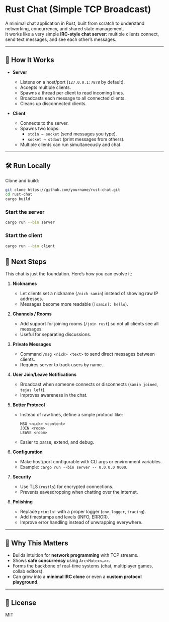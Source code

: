 # Rust Chat (Simple TCP Broadcast)

A minimal chat application in Rust, built from scratch to understand networking, concurrency, and shared state management.  
It works like a very simple **IRC-style chat server**: multiple clients connect, send text messages, and see each other’s messages.

---

## 🚀 How It Works

- **Server**
  - Listens on a host/port (`127.0.0.1:7878` by default).
  - Accepts multiple clients.
  - Spawns a thread per client to read incoming lines.
  - Broadcasts each message to all connected clients.
  - Cleans up disconnected clients.

- **Client**
  - Connects to the server.
  - Spawns two loops:
    - `stdin → socket` (send messages you type).
    - `socket → stdout` (print messages from others).
  - Multiple clients can run simultaneously and chat.

---

## 🛠️ Run Locally

Clone and build:

```bash
git clone https://github.com/yourname/rust-chat.git
cd rust-chat
cargo build
```

### Start the server

```bash
cargo run --bin server
```

### Start the client

```bash
cargo run --bin client
```

## 🔮 Next Steps

This chat is just the foundation. Here’s how you can evolve it:

1. **Nicknames**
   - Let clients set a nickname (`/nick samin`) instead of showing raw IP addresses.
   - Messages become more readable (`[samin]: hello`).

2. **Channels / Rooms**
   - Add support for joining rooms (`/join rust`) so not all clients see all messages.
   - Useful for separating discussions.

3. **Private Messages**
   - Command `/msg <nick> <text>` to send direct messages between clients.
   - Requires server to track users by name.

4. **User Join/Leave Notifications**
   - Broadcast when someone connects or disconnects (`samin joined`, `tejas left`).
   - Improves awareness in the chat.

5. **Better Protocol**
   - Instead of raw lines, define a simple protocol like:
     ```
     MSG <nick> <content>
     JOIN <room>
     LEAVE <room>
     ```
   - Easier to parse, extend, and debug.

6. **Configuration**
   - Make host/port configurable with CLI args or environment variables.
   - Example: `cargo run --bin server -- 0.0.0.0 9000`.

7. **Security**
   - Use TLS (`rustls`) for encrypted connections.
   - Prevents eavesdropping when chatting over the internet.

8. **Polishing**
   - Replace `println!` with a proper logger (`env_logger`, `tracing`).
   - Add timestamps and levels (INFO, ERROR).
   - Improve error handling instead of unwrapping everywhere.

---

## 🎯 Why This Matters

- Builds intuition for **network programming** with TCP streams.
- Shows **safe concurrency** using `Arc<Mutex<…>>`.
- Forms the backbone of real-time systems (chat, multiplayer games, collab editors).
- Can grow into a **minimal IRC clone** or even a **custom protocol playground**.

---

## 📌 License

MIT
